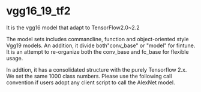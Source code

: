# vgg16_19_tf2
It is the vgg16 model that adapt to TensorFlow2.0~2.2

The model sets includes commandline, function and  object-oriented style Vgg19 models.
An addition, it divide both"conv_base" or "model" for fintune. It is an attempt to 
re-organize both the conv_base and fc_base for flexible usage.  

In addtion, it has a consolidated structure with the purely Tensorflow 2.x. We set the 
same 1000 class numbers. Please use the following call convention if users adopt any 
client script to call the AlexNet model.
